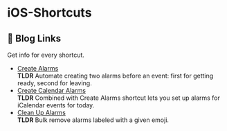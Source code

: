 # iOS-Shortcuts

## 📖 Blog Links
Get info for every shortcut.
- [Create Alarms](https://kaylen7.github.io/blog/posts/ios-shortcuts-alarms/)  
**TLDR** Automate creating two alarms before an event: first for getting ready, second for leaving.
- [Create Calendar Alarms](https://kaylen7.github.io/blog/posts/ios-shortcuts-calendar-alarms/)  
**TLDR** Combined with Create Alarms shortcut lets you set up alarms for iCalendar events for today.
- [Clean Up Alarms](https://kaylen7.github.io/blog/posts/ios-shortcuts-delete-alarms/)  
**TLDR** Bulk remove alarms labeled with a given emoji.
